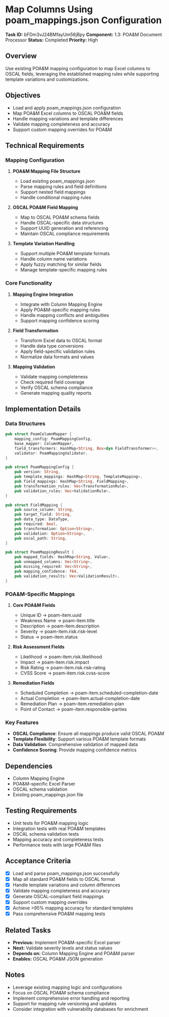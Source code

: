 # Map Columns Using poam_mappings.json Configuration

**Task ID:** bFDm3vJ24BMfayUm56jBpy
**Component:** 1.3: POA&M Document Processor
**Status:** Completed
**Priority:** High

## Overview

Use existing POA&M mapping configuration to map Excel columns to OSCAL fields, leveraging the established mapping rules while supporting template variations and customizations.

## Objectives

- Load and apply poam_mappings.json configuration
- Map POA&M Excel columns to OSCAL POA&M fields
- Handle mapping variations and template differences
- Validate mapping completeness and accuracy
- Support custom mapping overrides for POA&M

## Technical Requirements

### Mapping Configuration
1. **POA&M Mapping File Structure**
   - Load existing poam_mappings.json
   - Parse mapping rules and field definitions
   - Support nested field mappings
   - Handle conditional mapping rules

2. **OSCAL POA&M Field Mapping**
   - Map to OSCAL POA&M schema fields
   - Handle OSCAL-specific data structures
   - Support UUID generation and referencing
   - Maintain OSCAL compliance requirements

3. **Template Variation Handling**
   - Support multiple POA&M template formats
   - Handle column name variations
   - Apply fuzzy matching for similar fields
   - Manage template-specific mapping rules

### Core Functionality
1. **Mapping Engine Integration**
   - Integrate with Column Mapping Engine
   - Apply POA&M-specific mapping rules
   - Handle mapping conflicts and ambiguities
   - Support mapping confidence scoring

2. **Field Transformation**
   - Transform Excel data to OSCAL format
   - Handle data type conversions
   - Apply field-specific validation rules
   - Normalize data formats and values

3. **Mapping Validation**
   - Validate mapping completeness
   - Check required field coverage
   - Verify OSCAL schema compliance
   - Generate mapping quality reports

## Implementation Details

### Data Structures
```rust
pub struct PoamColumnMapper {
    mapping_config: PoamMappingConfig,
    base_mapper: ColumnMapper,
    field_transformers: HashMap<String, Box<dyn FieldTransformer>>,
    validator: PoamMappingValidator,
}

pub struct PoamMappingConfig {
    pub version: String,
    pub template_mappings: HashMap<String, TemplateMapping>,
    pub field_mappings: HashMap<String, FieldMapping>,
    pub transformation_rules: Vec<TransformationRule>,
    pub validation_rules: Vec<ValidationRule>,
}

pub struct FieldMapping {
    pub source_column: String,
    pub target_field: String,
    pub data_type: DataType,
    pub required: bool,
    pub transformation: Option<String>,
    pub validation: Option<String>,
    pub oscal_path: String,
}

pub struct PoamMappingResult {
    pub mapped_fields: HashMap<String, Value>,
    pub unmapped_columns: Vec<String>,
    pub missing_required: Vec<String>,
    pub mapping_confidence: f64,
    pub validation_results: Vec<ValidationResult>,
}
```

### POA&M-Specific Mappings
1. **Core POA&M Fields**
   - Unique ID → poam-item.uuid
   - Weakness Name → poam-item.title
   - Description → poam-item.description
   - Severity → poam-item.risk.risk-level
   - Status → poam-item.status

2. **Risk Assessment Fields**
   - Likelihood → poam-item.risk.likelihood
   - Impact → poam-item.risk.impact
   - Risk Rating → poam-item.risk.risk-rating
   - CVSS Score → poam-item.risk.cvss-score

3. **Remediation Fields**
   - Scheduled Completion → poam-item.scheduled-completion-date
   - Actual Completion → poam-item.actual-completion-date
   - Remediation Plan → poam-item.remediation-plan
   - Point of Contact → poam-item.responsible-parties

### Key Features
- **OSCAL Compliance**: Ensure all mappings produce valid OSCAL POA&M
- **Template Flexibility**: Support various POA&M template formats
- **Data Validation**: Comprehensive validation of mapped data
- **Confidence Scoring**: Provide mapping confidence metrics

## Dependencies

- Column Mapping Engine
- POA&M-specific Excel Parser
- OSCAL schema validation
- Existing poam_mappings.json file

## Testing Requirements

- Unit tests for POA&M mapping logic
- Integration tests with real POA&M templates
- OSCAL schema validation tests
- Mapping accuracy and completeness tests
- Performance tests with large POA&M files

## Acceptance Criteria

- [x] Load and parse poam_mappings.json successfully
- [x] Map all standard POA&M fields to OSCAL format
- [x] Handle template variations and column differences
- [x] Validate mapping completeness and accuracy
- [x] Generate OSCAL-compliant field mappings
- [x] Support custom mapping overrides
- [x] Achieve >95% mapping accuracy for standard templates
- [x] Pass comprehensive POA&M mapping tests

## Related Tasks

- **Previous:** Implement POA&M-specific Excel parser
- **Next:** Validate severity levels and status values
- **Depends on:** Column Mapping Engine and POA&M parser
- **Enables:** OSCAL POA&M JSON generation

## Notes

- Leverage existing mapping logic and configurations
- Focus on OSCAL POA&M schema compliance
- Implement comprehensive error handling and reporting
- Support for mapping rule versioning and updates
- Consider integration with vulnerability databases for enrichment
